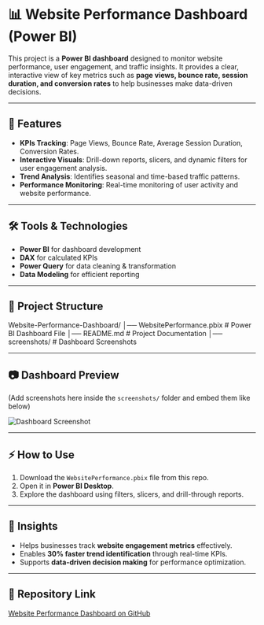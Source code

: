 # 📊 Website Performance Dashboard (Power BI)

This project is a **Power BI dashboard** designed to monitor website performance, user engagement, and traffic insights. It provides a clear, interactive view of key metrics such as **page views, bounce rate, session duration, and conversion rates** to help businesses make data-driven decisions.

---

## 🚀 Features
- **KPIs Tracking**: Page Views, Bounce Rate, Average Session Duration, Conversion Rates.
- **Interactive Visuals**: Drill-down reports, slicers, and dynamic filters for user engagement analysis.
- **Trend Analysis**: Identifies seasonal and time-based traffic patterns.
- **Performance Monitoring**: Real-time monitoring of user activity and website performance.

---

## 🛠 Tools & Technologies
- **Power BI** for dashboard development  
- **DAX** for calculated KPIs  
- **Power Query** for data cleaning & transformation  
- **Data Modeling** for efficient reporting  

---

## 📂 Project Structure
Website-Performance-Dashboard/
│── WebsitePerformance.pbix # Power BI Dashboard File
│── README.md # Project Documentation
│── screenshots/ # Dashboard Screenshots


---

## 📷 Dashboard Preview
(Add screenshots here inside the `screenshots/` folder and embed them like below)

![Dashboard Screenshot](screenshots/dashboard-preview.png)

---

## ⚡ How to Use
1. Download the `WebsitePerformance.pbix` file from this repo.  
2. Open it in **Power BI Desktop**.  
3. Explore the dashboard using filters, slicers, and drill-through reports.  

---

## 📌 Insights
- Helps businesses track **website engagement metrics** effectively.  
- Enables **30% faster trend identification** through real-time KPIs.  
- Supports **data-driven decision making** for performance optimization.  

---

## 🔗 Repository Link
[Website Performance Dashboard on GitHub](https://github.com/YourUsername/Website-Performance-Dashboard)


